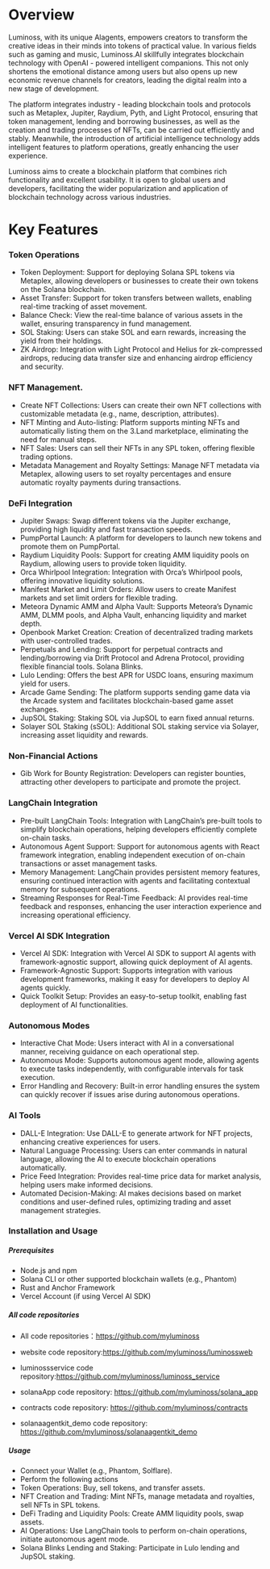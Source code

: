 # Overview

Luminoss, with its unique Alagents, empowers creators to transform the creative ideas in their minds into tokens of practical value. In various fields such as gaming and music, Luminoss.AI skillfully integrates blockchain technology with OpenAI - powered intelligent companions. This not only shortens the emotional distance among users but also opens up new economic revenue channels for creators, leading the digital realm into a new stage of development.

The platform integrates industry - leading blockchain tools and protocols such as Metaplex, Jupiter, Raydium, Pyth, and Light Protocol, ensuring that token management, lending and borrowing businesses, as well as the creation and trading processes of NFTs, can be carried out efficiently and stably. Meanwhile, the introduction of artificial intelligence technology adds intelligent features to platform operations, greatly enhancing the user experience.

Luminoss aims to create a blockchain platform that combines rich functionality and excellent usability. It is open to global users and developers, facilitating the wider popularization and application of blockchain technology across various industries.

# Key Features

### Token Operations
- Token Deployment: Support for deploying Solana SPL tokens via Metaplex, allowing developers or businesses to create their own tokens on the Solana blockchain.
- Asset Transfer: Support for token transfers between wallets, enabling real-time tracking of asset movement.
- Balance Check: View the real-time balance of various assets in the wallet, ensuring transparency in fund management.
- SOL Staking: Users can stake SOL and earn rewards, increasing the yield from their holdings.
- ZK Airdrop: Integration with Light Protocol and Helius for zk-compressed airdrops, reducing data transfer size and enhancing airdrop efficiency and security.

### NFT Management.
- Create NFT Collections: Users can create their own NFT collections with customizable metadata (e.g., name, description, attributes).
- NFT Minting and Auto-listing: Platform supports minting NFTs and automatically listing them on the 3.Land marketplace, eliminating the need for manual steps.
- NFT Sales: Users can sell their NFTs in any SPL token, offering flexible trading options.
- Metadata Management and Royalty Settings: Manage NFT metadata via Metaplex, allowing users to set royalty percentages and ensure automatic royalty payments during transactions.
### DeFi Integration
- Jupiter Swaps: Swap different tokens via the Jupiter exchange, providing high liquidity and fast transaction speeds.
- PumpPortal Launch: A platform for developers to launch new tokens and promote them on PumpPortal.
- Raydium Liquidity Pools: Support for creating AMM liquidity pools on Raydium, allowing users to provide token liquidity.
- Orca Whirlpool Integration: Integration with Orca’s Whirlpool pools, offering innovative liquidity solutions.
- Manifest Market and Limit Orders: Allow users to create Manifest markets and set limit orders for flexible trading.
- Meteora Dynamic AMM and Alpha Vault: Supports Meteora’s Dynamic AMM, DLMM pools, and Alpha Vault, enhancing liquidity and market depth.
- Openbook Market Creation: Creation of decentralized trading markets with user-controlled trades.
- Perpetuals and Lending: Support for perpetual contracts and lending/borrowing via Drift Protocol and Adrena Protocol, providing flexible financial tools.
Solana Blinks.
- Lulo Lending: Offers the best APR for USDC loans, ensuring maximum yield for users.
- Arcade Game Sending: The platform supports sending game data via the Arcade system and facilitates blockchain-based game asset exchanges.
- JupSOL Staking: Staking SOL via JupSOL to earn fixed annual returns.
- Solayer SOL Staking (sSOL): Additional SOL staking service via Solayer, increasing asset liquidity and rewards.

### Non-Financial Actions
- Gib Work for Bounty Registration: Developers can register bounties, attracting other developers to participate and promote the project.

### LangChain Integration
- Pre-built LangChain Tools: Integration with LangChain’s pre-built tools to simplify blockchain operations, helping developers efficiently complete on-chain tasks.
- Autonomous Agent Support: Support for autonomous agents with React framework integration, enabling independent execution of on-chain transactions or asset management tasks.
- Memory Management: LangChain provides persistent memory features, ensuring continued interaction with agents and facilitating contextual memory for subsequent operations.
- Streaming Responses for Real-Time Feedback: AI provides real-time feedback and responses, enhancing the user interaction experience and increasing operational efficiency.

### Vercel AI SDK Integration
- Vercel AI SDK: Integration with Vercel AI SDK to support AI agents with framework-agnostic support, allowing quick deployment of AI agents.
- Framework-Agnostic Support: Supports integration with various development frameworks, making it easy for developers to deploy AI agents quickly.
- Quick Toolkit Setup: Provides an easy-to-setup toolkit, enabling fast deployment of AI functionalities.

### Autonomous Modes
- Interactive Chat Mode: Users interact with AI in a conversational manner, receiving guidance on each operational step.
- Autonomous Mode: Supports autonomous agent mode, allowing agents to execute tasks independently, with configurable intervals for task execution.
- Error Handling and Recovery: Built-in error handling ensures the system can quickly recover if issues arise during autonomous operations.

### AI Tools
- DALL-E Integration: Use DALL-E to generate artwork for NFT projects, enhancing creative experiences for users.
- Natural Language Processing: Users can enter commands in natural language, allowing the AI to execute blockchain operations automatically.
- Price Feed Integration: Provides real-time price data for market analysis, helping users make informed decisions.
- Automated Decision-Making: AI makes decisions based on market conditions and user-defined rules, optimizing trading and asset management strategies.

### Installation and Usage
##### Prerequisites
- Node.js and npm
- Solana CLI or other supported blockchain wallets (e.g., Phantom)
- Rust and Anchor Framework
- Vercel Account (if using Vercel AI SDK)

##### All code repositories

- All code repositories：https://github.com/myluminoss

- website code repository:https://github.com/myluminoss/luminossweb

- luminossservice code repository:https://github.com/myluminoss/luminoss_service

- solanaApp code repository: https://github.com/myluminoss/solana_app

- contracts code repository: https://github.com/myluminoss/contracts

- solanaagentkit_demo code repository: https://github.com/myluminoss/solanaagentkit_demo

##### Usage
- Connect your Wallet (e.g., Phantom, Solflare).
- Perform the following actions
- Token Operations: Buy, sell tokens, and transfer assets.
- NFT Creation and Trading: Mint NFTs, manage metadata and royalties, sell NFTs in SPL tokens.
- DeFi Trading and Liquidity Pools: Create AMM liquidity pools, swap assets.
- AI Operations: Use LangChain tools to perform on-chain operations, initiate autonomous agent mode.
- Solana Blinks Lending and Staking: Participate in Lulo lending and JupSOL staking.









